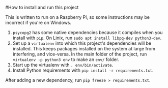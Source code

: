 #How to install and run this project

This is written to run on a Raspberry Pi, so some instructions may be incorrect if you're on Windows.

1. `psycopg2` has some native dependencies because it compiles when you install with `pip`.  On Linix, run `sudo apt install libpq-dev python3-dev`.
2. Set up a `virtualenv` into which this project's dependencies will be installed.  This keeps packages installed on the system at large from interfering, and vice-versa.  In the main folder of the project, run `virtualenv -p python3 env` to make an `env/` folder.
3. Start up the virtualenv with `. env/bin/activate`.
4. Install Python requirements with `pip install -r requirements.txt`.

After adding a new dependency, run `pip freeze > requirements.txt`.